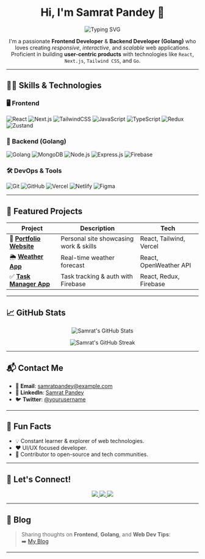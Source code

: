 <h1 align="center">Hi, I'm Samrat Pandey 👋</h1>

<p align="center">
  <img src="https://readme-typing-svg.herokuapp.com?font=Fira+Code&size=24&pause=1000&color=00BFFF&center=true&vCenter=true&width=435&lines=Frontend+Developer+%F0%9F%96%A5%EF%B8%8F;Golang+Backend+Developer+%F0%9F%9A%80;React+%2F+Next.js+Specialist;UI%2FUX+Design+Enthusiast;Open+Source+Contributor" alt="Typing SVG" />
</p>

<p align="center">
  I'm a passionate <strong>Frontend Developer</strong> & <strong>Backend Developer (Golang)</strong> who loves creating <em>responsive</em>, <em>interactive</em>, and <em>scalable</em> web applications.<br/>
  Proficient in building <strong>user-centric products</strong> with technologies like <code>React</code>, <code>Next.js</code>, <code>Tailwind CSS</code>, and <code>Go</code>.
</p>

---

## 🧑‍💻 Skills & Technologies

### 🖥️ Frontend
![React](https://img.shields.io/badge/React-20232A?style=for-the-badge&logo=react&logoColor=61DAFB)
![Next.js](https://img.shields.io/badge/Next.js-000000?style=for-the-badge&logo=nextdotjs&logoColor=white)
![TailwindCSS](https://img.shields.io/badge/Tailwind_CSS-38bdf8?style=for-the-badge&logo=tailwind-css&logoColor=white)
![JavaScript](https://img.shields.io/badge/JavaScript-F7DF1E?style=for-the-badge&logo=javascript&logoColor=black)
![TypeScript](https://img.shields.io/badge/TypeScript-007ACC?style=for-the-badge&logo=typescript&logoColor=white)
![Redux](https://img.shields.io/badge/Redux-593d88?style=for-the-badge&logo=redux&logoColor=white)
![Zustand](https://img.shields.io/badge/Zustand-black?style=for-the-badge&logo=Zustand&logoColor=white)

### 🔧 Backend (Golang)
![Golang](https://img.shields.io/badge/Go-00ADD8?style=for-the-badge&logo=go&logoColor=white)
![MongoDB](https://img.shields.io/badge/MongoDB-4ea94b?style=for-the-badge&logo=mongodb&logoColor=white)
![Node.js](https://img.shields.io/badge/Node.js-339933?style=for-the-badge&logo=nodedotjs&logoColor=white)
![Express.js](https://img.shields.io/badge/Express.js-404D59?style=for-the-badge)
![Firebase](https://img.shields.io/badge/Firebase-ffca28?style=for-the-badge&logo=firebase&logoColor=black)

### 🛠 DevOps & Tools
![Git](https://img.shields.io/badge/Git-F05032?style=for-the-badge&logo=git&logoColor=white)
![GitHub](https://img.shields.io/badge/GitHub-181717?style=for-the-badge&logo=github)
![Vercel](https://img.shields.io/badge/Vercel-000000?style=for-the-badge&logo=vercel&logoColor=white)
![Netlify](https://img.shields.io/badge/Netlify-00C7B7?style=for-the-badge&logo=netlify&logoColor=white)
![Figma](https://img.shields.io/badge/Figma-F24E1E?style=for-the-badge&logo=figma&logoColor=white)

---

## 🚀 Featured Projects

| Project | Description | Tech |
|--------|-------------|------|
| 🔗 [**Portfolio Website**](https://github.com/samrat-rock/portfolio) | Personal site showcasing work & skills | React, Tailwind, Vercel |
| 🌦️ [**Weather App**](https://github.com/samrat-rock/weather-app) | Real-time weather forecast | React, OpenWeather API |
| ✅ [**Task Manager App**](https://github.com/samrat-rock/task-manager) | Task tracking & auth with Firebase | React, Redux, Firebase |

---

## 📈 GitHub Stats

<p align="center">
  <img src="https://github-readme-stats.vercel.app/api?username=samrat-rock&show_icons=true&theme=radical&hide=prs&count_private=true" alt="Samrat's GitHub Stats"/>
</p>

<p align="center">
  <img src="https://github-readme-streak-stats.herokuapp.com/?user=samrat-rock&theme=radical" alt="Samrat's GitHub Streak"/>
</p>

---

## 📬 Contact Me

- 📧 **Email**: samratpandey@example.com  
- 💼 **LinkedIn**: [Samrat Pandey](https://www.linkedin.com/in/samrat-pandey)  
- 🐦 **Twitter**: [@yourusername](https://twitter.com/yourusername)

---

## 🎨 Fun Facts

- 💡 Constant learner & explorer of web technologies.
- ❤️ UI/UX focused developer.
- 🤝 Contributor to open-source and tech communities.

---

## 🔗 Let's Connect!

<p align="center">
  <a href="https://www.linkedin.com/in/samrat-pandey">
    <img src="https://img.shields.io/badge/LinkedIn-%230077B5?style=for-the-badge&logo=linkedin&logoColor=white" />
  </a>
  <a href="https://twitter.com/yourusername">
    <img src="https://img.shields.io/badge/Twitter-%231DA1F2?style=for-the-badge&logo=twitter&logoColor=white" />
  </a>
  <a href="https://github.com/samrat-rock">
    <img src="https://img.shields.io/badge/GitHub-%23121011?style=for-the-badge&logo=github&logoColor=white" />
  </a>
</p>

---

## 📝 Blog

> Sharing thoughts on **Frontend**, **Golang**, and **Web Dev Tips**:  
➡️ [My Blog](https://www.yourblog.com)

---
